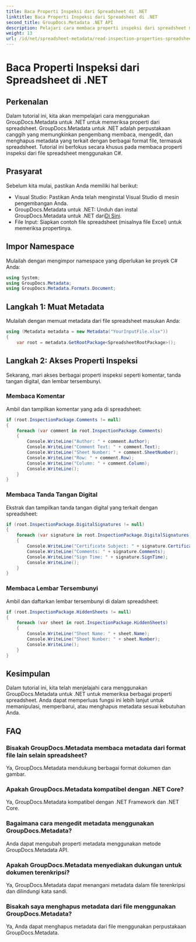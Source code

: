 ```yaml
---
title: Baca Properti Inspeksi dari Spreadsheet di .NET
linktitle: Baca Properti Inspeksi dari Spreadsheet di .NET
second_title: GroupDocs.Metadata .NET API
description: Pelajari cara membaca properti inspeksi dari spreadsheet menggunakan GroupDocs.Metadata untuk .NET. Akses komentar, tanda tangan digital, dan lembar tersembunyi dengan mudah.
weight: 13
url: /id/net/spreadsheet-metadata/read-inspection-properties-spreadsheets/
---
```


# Baca Properti Inspeksi dari Spreadsheet di .NET

## Perkenalan
Dalam tutorial ini, kita akan mempelajari cara menggunakan GroupDocs.Metadata untuk .NET untuk memeriksa properti dari spreadsheet. GroupDocs.Metadata untuk .NET adalah perpustakaan canggih yang memungkinkan pengembang membaca, mengedit, dan menghapus metadata yang terkait dengan berbagai format file, termasuk spreadsheet. Tutorial ini berfokus secara khusus pada membaca properti inspeksi dari file spreadsheet menggunakan C#.
## Prasyarat
Sebelum kita mulai, pastikan Anda memiliki hal berikut:
- Visual Studio: Pastikan Anda telah menginstal Visual Studio di mesin pengembangan Anda.
-  GroupDocs.Metadata untuk .NET: Unduh dan instal GroupDocs.Metadata untuk .NET dari[Di Sini](https://releases.groupdocs.com/metadata/net/).
- File Input: Siapkan contoh file spreadsheet (misalnya file Excel) untuk memeriksa propertinya.

## Impor Namespace
Mulailah dengan mengimpor namespace yang diperlukan ke proyek C# Anda:
```csharp
using System;
using GroupDocs.Metadata;
using GroupDocs.Metadata.Formats.Document;
```
## Langkah 1: Muat Metadata
Mulailah dengan memuat metadata dari file spreadsheet masukan Anda:
```csharp
using (Metadata metadata = new Metadata("YourInputFile.xlsx"))
{
    var root = metadata.GetRootPackage<SpreadsheetRootPackage>();
```
## Langkah 2: Akses Properti Inspeksi
Sekarang, mari akses berbagai properti inspeksi seperti komentar, tanda tangan digital, dan lembar tersembunyi.
### Membaca Komentar
Ambil dan tampilkan komentar yang ada di spreadsheet:
```csharp
if (root.InspectionPackage.Comments != null)
{
    foreach (var comment in root.InspectionPackage.Comments)
    {
        Console.WriteLine("Author: " + comment.Author);
        Console.WriteLine("Comment Text: " + comment.Text);
        Console.WriteLine("Sheet Number: " + comment.SheetNumber);
        Console.WriteLine("Row: " + comment.Row);
        Console.WriteLine("Column: " + comment.Column);
        Console.WriteLine();
    }
}
```
### Membaca Tanda Tangan Digital
Ekstrak dan tampilkan tanda tangan digital yang terkait dengan spreadsheet:
```csharp
if (root.InspectionPackage.DigitalSignatures != null)
{
    foreach (var signature in root.InspectionPackage.DigitalSignatures)
    {
        Console.WriteLine("Certificate Subject: " + signature.CertificateSubject);
        Console.WriteLine("Comments: " + signature.Comments);
        Console.WriteLine("Sign Time: " + signature.SignTime);
        Console.WriteLine();
    }
}
```
### Membaca Lembar Tersembunyi
Ambil dan daftarkan lembar tersembunyi di dalam spreadsheet:
```csharp
if (root.InspectionPackage.HiddenSheets != null)
{
    foreach (var sheet in root.InspectionPackage.HiddenSheets)
    {
        Console.WriteLine("Sheet Name: " + sheet.Name);
        Console.WriteLine("Sheet Number: " + sheet.Number);
        Console.WriteLine();
    }
}
```

## Kesimpulan
Dalam tutorial ini, kita telah menjelajahi cara menggunakan GroupDocs.Metadata untuk .NET untuk memeriksa berbagai properti spreadsheet. Anda dapat memperluas fungsi ini lebih lanjut untuk memanipulasi, memperbarui, atau menghapus metadata sesuai kebutuhan Anda.

## FAQ
### Bisakah GroupDocs.Metadata membaca metadata dari format file lain selain spreadsheet?
Ya, GroupDocs.Metadata mendukung berbagai format dokumen dan gambar.
### Apakah GroupDocs.Metadata kompatibel dengan .NET Core?
Ya, GroupDocs.Metadata kompatibel dengan .NET Framework dan .NET Core.
### Bagaimana cara mengedit metadata menggunakan GroupDocs.Metadata?
Anda dapat mengubah properti metadata menggunakan metode GroupDocs.Metadata API.
### Apakah GroupDocs.Metadata menyediakan dukungan untuk dokumen terenkripsi?
Ya, GroupDocs.Metadata dapat menangani metadata dalam file terenkripsi dan dilindungi kata sandi.
### Bisakah saya menghapus metadata dari file menggunakan GroupDocs.Metadata?
Ya, Anda dapat menghapus metadata dari file menggunakan perpustakaan GroupDocs.Metadata.